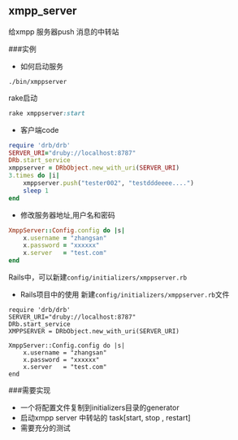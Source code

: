 ## xmpp_server
给xmpp 服务器push 消息的中转站

###实例
* 如何启动服务
```shell
./bin/xmppserver
```
rake启动
```ruby
rake xmppserver:start
```

* 客户端code
```ruby
require 'drb/drb'
SERVER_URI="druby://localhost:8787"  
DRb.start_service  
xmppserver = DRbObject.new_with_uri(SERVER_URI)  
3.times do |i| 
	xmppserver.push("tester002", "testdddeeee....")
	sleep 1
end  
```

* 修改服务器地址,用户名和密码
```ruby
XmppServer::Config.config do |s|
	x.username = "zhangsan"
	x.password = "xxxxxx"
	x.server   = "test.com"
end
```
Rails中，可以新建`config/initializers/xmppserver.rb`

* Rails项目中的使用
新建`config/initializers/xmppserver.rb`文件
```
require 'drb/drb'
SERVER_URI="druby://localhost:8787"  
DRb.start_service  
XMPPSERVER = DRbObject.new_with_uri(SERVER_URI)  

XmppServer::Config.config do |s|
	x.username = "zhangsan"
	x.password = "xxxxxx"
	x.server   = "test.com"
end
```

###需要实现
* 一个将配置文件复制到initializers目录的generator
* 启动xmpp server 中转站的 task[start, stop , restart]
* 需要充分的测试

